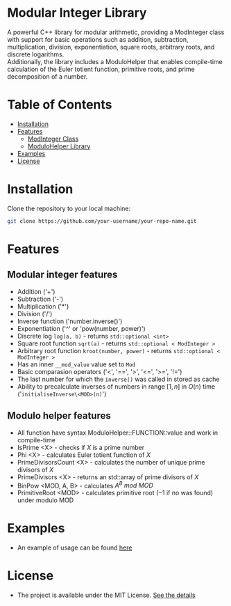 # Modular Integer Library

A powerful C++ library for modular arithmetic, providing a ModInteger class with support for basic operations such as addition, subtraction, multiplication, division, exponentiation, square roots, arbitrary roots, and discrete logarithms.<br>Additionally, the library includes a ModuloHelper that enables compile-time calculation of the Euler totient function, primitive roots, and prime decomposition of a number.

# Table of Contents

- [Installation](#installation)
- [Features](#features)
  - [ModInteger Class](#modular-integer-features)
  - [ModuloHelper Library](#modulo-helper-features)
- [Examples](#examples)
- [License](#license)

# Installation

Clone the repository to your local machine:

```bash
git clone https://github.com/your-username/your-repo-name.git
```

# Features
## Modular integer features
- Addition ('+')
- Subtraction ('-')
- Multiplication ('*')
- Division ('/')
- Inverse function ('number.inverse()')
- Exponentiation ('^' or 'pow(number, power)')
- Discrete log ```log(a, b)``` - returns ```std::optional <int>```
- Square root function ```sqrt(a)``` - returns ```std::optional < ModInteger >```
- Arbitrary root function ```kroot(number, power)``` - returns ```std::optional < ModInteger >```
- Has an inner ```__mod_value``` value set to ```Mod```
- Basic comparasion operators ('<', '==', '>', '<=', '>=', '!=')
- The last number for which the ```inverse()``` was called in stored as cache
- Ability to precalculate inverses of numbers in range $[1, n]$ in $O(n)$ time ('```initialiseInverse\<MOD>(n)```')
## Modulo helper features
- All function have syntax ModuloHelper::FUNCTION<X>::value and work in compile-time
- IsPrime \<X> - checks if $X$ is a prime number
- Phi \<X> - calculates Euler totient function of $X$
- PrimeDivisorsCount \<X> - calculates the number of unique prime divisors of $X$
- PrimeDivisors \<X> - returns an std::array of prime divisors of $X$
- BinPow \<MOD, A, B> - calculates $A^{B}\ mod\ MOD$
- PrimitiveRoot \<MOD> - calculates primitive root ($-1$ if no was found) under modulo MOD

# Examples
- An example of usage can be found [here](/src/testing.cpp)

# License
- The project is available under the MIT License. [See the details](/LICENSE.md)

